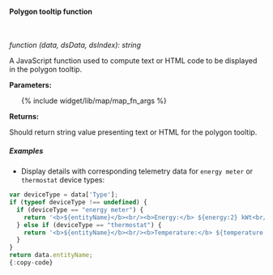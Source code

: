 #### Polygon tooltip function

<div class="divider"></div>
<br/>

*function (data, dsData, dsIndex): string*

A JavaScript function used to compute text or HTML code to be displayed in the polygon tooltip.

**Parameters:**

<ul>
  {% include widget/lib/map/map_fn_args %}
</ul>

**Returns:**

Should return string value presenting text or HTML for the polygon tooltip.

<div class="divider"></div>

##### Examples

* Display details with corresponding telemetry data for `energy meter` or `thermostat` device types:

```javascript
var deviceType = data['Type'];
if (typeof deviceType !== undefined) {
  if (deviceType == "energy meter") {
    return '<b>${entityName}</b><br/><b>Energy:</b> ${energy:2} kWt<br/>';
  } else if (deviceType == "thermostat") {
    return '<b>${entityName}</b><br/><b>Temperature:</b> ${temperature:2} °C<br/>';
  }
}
return data.entityName;
{:copy-code}
```

<br>
<br>
